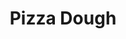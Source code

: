 ---
title: Pizza Dough
description: This is good!
thumbnail: Recipe Images/fall-off-the-bone-ribs_tlmpmd
thumbnail_alt: Pizza Dough
tags: [dough]
servings: 6
prep_time: 30
cook_time: 20
oven_temp: 500
cooks_note: This will make enough dough for six 10" Pizzas or four 12" pizzas.
ingredients:
  - qty: 165
    unit: g
    name: Whole Wheat Flour
  - qty: 500
    unit: g
    name: White Flour
  - qty: 1
    unit: g
    name: Water
  - qty: 10
    unit: g
    name: Fresh Yeast
    modifier: or
  - qty: 3.3
    unit: g
    name: Dry Instant Yeast
  - qty: 15
    unit: g
    name: Sugar
  - qty: 0.25
    unit: cup
    name: Vegetable Oil
  - qty: 30
    unit: g
    name: Sea Salt
directions:
  - Starting with the bowl on a scale, weigh out the Whole Wheat Flour, White Flour, Fresh Yeast OR Dry Instant Yeast and Sugar (everything except the oil and salt) together until the flour is well hydrated
  - Slowly add the Vegetable Oil and incorperate it into the mixture. Once the Flour is completely hydrated let rest for 5 minutes
  - Add the Sea Salt and continue kneading, once the dough is tacky and holding its shape you can knead it on a lightly floured surface. Knead for at least 10 minutes, then form a big dough ball
  - Let rest for 1-2 hours, then section into smaller dough balls and refridgerate or freeze. Weigh dough out to 200g for 10" pizzas, 250g for 12" pizzas
---